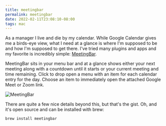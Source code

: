 ```yaml
---
title: meetingbar
permalink: meetingbar
date: 2022-02-11T23:08:10-08:00
tags: mac
---
```


As a manager I live and die by my calendar. While Google Calendar gives me a
birds-eye view, what I need at a glance is where I'm supposed to be and how I'm
supposed to get there. I've tried many plugins and apps and my favorite is
incredibly simple: [MeetingBar].

[meetingbar]: https://github.com/leits/MeetingBar

MeetingBar sits in your menu bar and at a glance shows either your next meeting
along with a countdown until it starts or your current meeting and time
remaining. Click to drop open a menu with an item for each calendar entry for
the day. Choose an item to immediately open the attached Google Meet or Zoom
link.

![MeetingBar](https://github.com/leits/MeetingBar/raw/master/screenshot.png)

There are quite a few nice details beyond this, but that's the gist. Oh, and
it's open source and can be installed with brew:

```sh
brew install meetingbar
```
